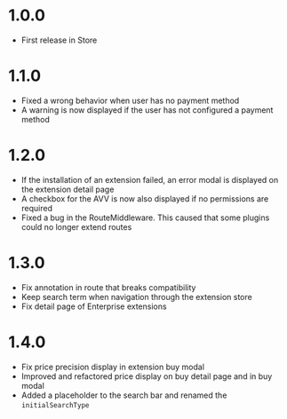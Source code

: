 # 1.0.0
- First release in Store

# 1.1.0
- Fixed a wrong behavior when user has no payment method
- A warning is now displayed if the user has not configured a payment method

# 1.2.0
- If the installation of an extension failed, an error modal is displayed on the extension detail page
- A checkbox for the AVV is now also displayed if no permissions are required
- Fixed a bug in the RouteMiddleware. This caused that some plugins could no longer extend routes

# 1.3.0
- Fix annotation in route that breaks compatibility
- Keep search term when navigation through the extension store
- Fix detail page of Enterprise extensions

# 1.4.0
- Fix price precision display in extension buy modal
- Improved and refactored price display on buy detail page and in buy modal
- Added a placeholder to the search bar and renamed the `initialSearchType`
